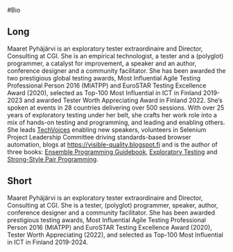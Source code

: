#Bio

## Long

Maaret Pyhäjärvi is an exploratory tester extraordinaire and Director, Consulting at CGI.  She is an empirical technologist, a tester and a (polyglot) programmer, a catalyst for improvement, a speaker and an author, conference designer and a community facilitator. She has been awarded the two prestigious global testing awards, Most Influential Agile Testing Professional Person 2016 (MIATPP) and EuroSTAR Testing Excellence Award (2020), selected as Top-100 Most Influential in ICT in Finland 2019-2023 and awarded Tester Worth Appreciating Award in Finland 2022. She’s spoken at events in 28 countries delivering over 500 sessions. With over 25 years of exploratory testing under her belt, she crafts her work role into a mix of hands-on testing and programming, and leading and enabling others. She leads [TechVoices](http://techvoices.org) enabling new speakers, volunteers in Selenium Project Leadership Committee driving standards-based browser automation, blogs at https://visible-quality.blogspot.fi and is the author of three books: [Ensemble Programming Guidebook](http://ensembleprogrammingguidebook.xyz), [Exploratory Testing](http://exploratorytesting.xyz) and [Strong-Style Pair Programming](http://strongstylepairprogramming.xyz). 

## Short

Maaret Pyhäjärvi is an exploratory tester extraordinaire and Director, Consulting at CGI. She is a tester, (polyglot) programmer, speaker, author, conference designer and a community facilitator. She has been awarded prestigious testing awards, Most Influential Agile Testing Professional Person 2016 (MIATPP) and EuroSTAR Testing Excellence Award (2020), Tester Worth Appreciating (2022), and selected as Top-100 Most Influential in ICT in Finland 2019-2024.